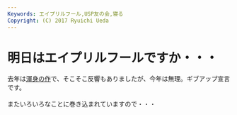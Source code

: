 ```yaml
---
Keywords: エイプリルフール,USP友の会,寝る
Copyright: (C) 2017 Ryuichi Ueda
---
```


# 明日はエイプリルフールですか・・・
去年は<a href="http://www.usptomo.com/TOMONOKAI_CMS/CGI/TOMONOKAI_CMS.CGI?PAGE=20120401AH64" target="_blank">渾身の作</a>で、そこそこ反響もありましたが、今年は無理。ギブアップ宣言です。<br />
<br />
またいろいろなことに巻き込まれていますので・・・
